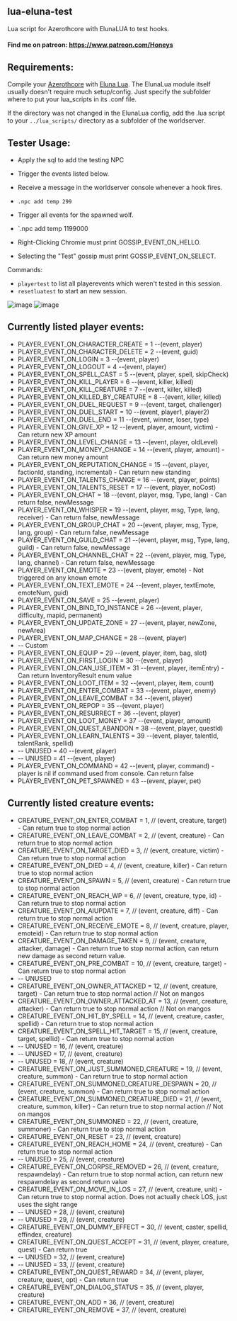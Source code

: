 ## lua-eluna-test
 
Lua script for Azerothcore with ElunaLUA to test hooks.

#### Find me on patreon: https://www.patreon.com/Honeys


## Requirements:
Compile your [Azerothcore](https://github.com/azerothcore/azerothcore-wotlk) with [Eluna Lua](https://www.azerothcore.org/catalogue-details.html?id=131435473).
The ElunaLua module itself usually doesn't require much setup/config. Just specify the subfolder where to put your lua_scripts in its .conf file.

If the directory was not changed in the ElunaLua config, add the .lua script to your `../lua_scripts/` directory as a subfolder of the worldserver.


## Tester Usage:
- Apply the sql to add the testing NPC

- Trigger the events listed below.
- Receive a message in the worldserver console whenever a hook fires.

- `.npc add temp 299`
- Trigger all events for the spawned wolf.

- `.npc add temp 1199000
- Right-Clicking Chromie must print GOSSIP_EVENT_ON_HELLO. 
- Selecting the "Test" gossip must print GOSSIP_EVENT_ON_SELECT.

Commands:

- `playertest` to list all playerevents which weren't tested in this session.
- `resetluatest` to start an new session.

![image](https://user-images.githubusercontent.com/71938210/139537206-365dff58-72f4-4a6b-8975-7f02ccf5dbbf.png)
![image](https://user-images.githubusercontent.com/71938210/139540053-27c1a37d-f55b-4a69-bad6-8922b16885b0.png)


## Currently listed player events:

- PLAYER_EVENT_ON_CHARACTER_CREATE = 1        --(event, player)
- PLAYER_EVENT_ON_CHARACTER_DELETE = 2        --(event, guid)
- PLAYER_EVENT_ON_LOGIN = 3                   --(event, player)
- PLAYER_EVENT_ON_LOGOUT = 4                  --(event, player)
- PLAYER_EVENT_ON_SPELL_CAST = 5              --(event, player, spell, skipCheck)
- PLAYER_EVENT_ON_KILL_PLAYER = 6             --(event, killer, killed)
- PLAYER_EVENT_ON_KILL_CREATURE = 7           --(event, killer, killed)
- PLAYER_EVENT_ON_KILLED_BY_CREATURE = 8      --(event, killer, killed)
- PLAYER_EVENT_ON_DUEL_REQUEST = 9            --(event, target, challenger)
- PLAYER_EVENT_ON_DUEL_START = 10             --(event, player1, player2)
- PLAYER_EVENT_ON_DUEL_END = 11               --(event, winner, loser, type)
- PLAYER_EVENT_ON_GIVE_XP = 12                --(event, player, amount, victim) - Can return new XP amount
- PLAYER_EVENT_ON_LEVEL_CHANGE = 13           --(event, player, oldLevel)
- PLAYER_EVENT_ON_MONEY_CHANGE = 14           --(event, player, amount) - Can return new money amount
- PLAYER_EVENT_ON_REPUTATION_CHANGE = 15      --(event, player, factionId, standing, incremental) - Can return new standing
- PLAYER_EVENT_ON_TALENTS_CHANGE = 16         --(event, player, points)
- PLAYER_EVENT_ON_TALENTS_RESET = 17          --(event, player, noCost)
- PLAYER_EVENT_ON_CHAT = 18                   --(event, player, msg, Type, lang) - Can return false, newMessage
- PLAYER_EVENT_ON_WHISPER = 19                --(event, player, msg, Type, lang, receiver) - Can return false, newMessage
- PLAYER_EVENT_ON_GROUP_CHAT = 20             --(event, player, msg, Type, lang, group) - Can return false, newMessage
- PLAYER_EVENT_ON_GUILD_CHAT = 21             --(event, player, msg, Type, lang, guild) - Can return false, newMessage
- PLAYER_EVENT_ON_CHANNEL_CHAT = 22           --(event, player, msg, Type, lang, channel) - Can return false, newMessage
- PLAYER_EVENT_ON_EMOTE = 23                  --(event, player, emote) - Not triggered on any known emote
- PLAYER_EVENT_ON_TEXT_EMOTE = 24             --(event, player, textEmote, emoteNum, guid)
- PLAYER_EVENT_ON_SAVE = 25                   --(event, player)
- PLAYER_EVENT_ON_BIND_TO_INSTANCE = 26       --(event, player, difficulty, mapid, permanent)
- PLAYER_EVENT_ON_UPDATE_ZONE = 27            --(event, player, newZone, newArea)
- PLAYER_EVENT_ON_MAP_CHANGE = 28             --(event, player)
- -- Custom
- PLAYER_EVENT_ON_EQUIP = 29                  --(event, player, item, bag, slot)
- PLAYER_EVENT_ON_FIRST_LOGIN = 30            --(event, player)
- PLAYER_EVENT_ON_CAN_USE_ITEM = 31           --(event, player, itemEntry) - Can return InventoryResult enum value
- PLAYER_EVENT_ON_LOOT_ITEM = 32              --(event, player, item, count)
- PLAYER_EVENT_ON_ENTER_COMBAT = 33           --(event, player, enemy)
- PLAYER_EVENT_ON_LEAVE_COMBAT = 34           --(event, player)
- PLAYER_EVENT_ON_REPOP = 35                  --(event, player)
- PLAYER_EVENT_ON_RESURRECT = 36              --(event, player)
- PLAYER_EVENT_ON_LOOT_MONEY = 37             --(event, player, amount)
- PLAYER_EVENT_ON_QUEST_ABANDON = 38          --(event, player, questId)
- PLAYER_EVENT_ON_LEARN_TALENTS = 39          --(event, player, talentId, talentRank, spellid)
- -- UNUSED                     = 40          --(event, player)
- -- UNUSED                     = 41          --(event, player)
- PLAYER_EVENT_ON_COMMAND = 42                --(event, player, command) - player is nil if command used from console. Can return false
- PLAYER_EVENT_ON_PET_SPAWNED = 43            --(event, player, pet)

## Currently listed creature events:
- CREATURE_EVENT_ON_ENTER_COMBAT                    = 1,  // (event, creature, target) - Can return true to stop normal action
- CREATURE_EVENT_ON_LEAVE_COMBAT                    = 2,  // (event, creature) - Can return true to stop normal action
- CREATURE_EVENT_ON_TARGET_DIED                     = 3,  // (event, creature, victim) - Can return true to stop normal action
- CREATURE_EVENT_ON_DIED                            = 4,  // (event, creature, killer) - Can return true to stop normal action
- CREATURE_EVENT_ON_SPAWN                           = 5,  // (event, creature) - Can return true to stop normal action
- CREATURE_EVENT_ON_REACH_WP                        = 6,  // (event, creature, type, id) - Can return true to stop normal action
- CREATURE_EVENT_ON_AIUPDATE                        = 7,  // (event, creature, diff) - Can return true to stop normal action
- CREATURE_EVENT_ON_RECEIVE_EMOTE                   = 8,  // (event, creature, player, emoteid) - Can return true to stop normal action
- CREATURE_EVENT_ON_DAMAGE_TAKEN                    = 9,  // (event, creature, attacker, damage) - Can return true to stop normal action, can return new damage as second return value.
- CREATURE_EVENT_ON_PRE_COMBAT                      = 10, // (event, creature, target) - Can return true to stop normal action
- -- UNUSED
- CREATURE_EVENT_ON_OWNER_ATTACKED                  = 12, // (event, creature, target) - Can return true to stop normal action            // Not on mangos
- CREATURE_EVENT_ON_OWNER_ATTACKED_AT               = 13, // (event, creature, attacker) - Can return true to stop normal action          // Not on mangos
- CREATURE_EVENT_ON_HIT_BY_SPELL                    = 14, // (event, creature, caster, spellid) - Can return true to stop normal action
- CREATURE_EVENT_ON_SPELL_HIT_TARGET                = 15, // (event, creature, target, spellid) - Can return true to stop normal action
- -- UNUSED                                         = 16, // (event, creature)
- -- UNUSED                                         = 17, // (event, creature)
- -- UNUSED                                         = 18, // (event, creature)
- CREATURE_EVENT_ON_JUST_SUMMONED_CREATURE          = 19, // (event, creature, summon) - Can return true to stop normal action
- CREATURE_EVENT_ON_SUMMONED_CREATURE_DESPAWN       = 20, // (event, creature, summon) - Can return true to stop normal action
- CREATURE_EVENT_ON_SUMMONED_CREATURE_DIED          = 21, // (event, creature, summon, killer) - Can return true to stop normal action    // Not on mangos
- CREATURE_EVENT_ON_SUMMONED                        = 22, // (event, creature, summoner) - Can return true to stop normal action
- CREATURE_EVENT_ON_RESET                           = 23, // (event, creature)
- CREATURE_EVENT_ON_REACH_HOME                      = 24, // (event, creature) - Can return true to stop normal action
- -- UNUSED                                         = 25, // (event, creature)
- CREATURE_EVENT_ON_CORPSE_REMOVED                  = 26, // (event, creature, respawndelay) - Can return true to stop normal action, can return new respawndelay as second return value
- CREATURE_EVENT_ON_MOVE_IN_LOS                     = 27, // (event, creature, unit) - Can return true to stop normal action. Does not actually check LOS, just uses the sight range
- -- UNUSED                                         = 28, // (event, creature)
- -- UNUSED                                         = 29, // (event, creature)
- CREATURE_EVENT_ON_DUMMY_EFFECT                    = 30, // (event, caster, spellid, effindex, creature)
- CREATURE_EVENT_ON_QUEST_ACCEPT                    = 31, // (event, player, creature, quest) - Can return true
- -- UNUSED                                         = 32, // (event, creature)
- -- UNUSED                                         = 33, // (event, creature)
- CREATURE_EVENT_ON_QUEST_REWARD                    = 34, // (event, player, creature, quest, opt) - Can return true
- CREATURE_EVENT_ON_DIALOG_STATUS                   = 35, // (event, player, creature)
- CREATURE_EVENT_ON_ADD                             = 36, // (event, creature)
- CREATURE_EVENT_ON_REMOVE                          = 37, // (event, creature)